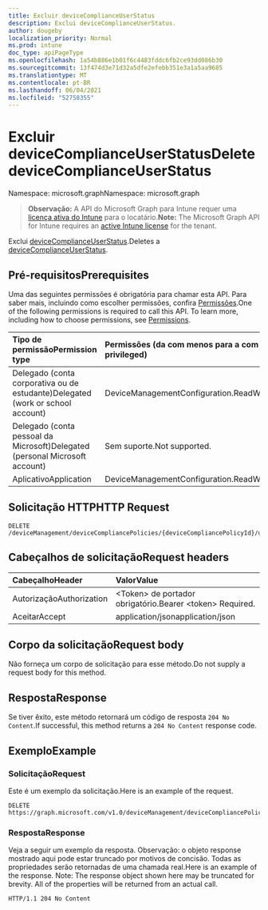 ```yaml
---
title: Excluir deviceComplianceUserStatus
description: Exclui deviceComplianceUserStatus.
author: dougeby
localization_priority: Normal
ms.prod: intune
doc_type: apiPageType
ms.openlocfilehash: 1a54b886e1b01f6c4483fddc6fb2ce93dd086b30
ms.sourcegitcommit: 13f474d3e71d32a5dfe2efebb351e3a1a5aa9685
ms.translationtype: MT
ms.contentlocale: pt-BR
ms.lasthandoff: 06/04/2021
ms.locfileid: "52758355"
---
```

# <a name="delete-devicecomplianceuserstatus"></a><span data-ttu-id="70fbd-103">Excluir deviceComplianceUserStatus</span><span class="sxs-lookup"><span data-stu-id="70fbd-103">Delete deviceComplianceUserStatus</span></span>

<span data-ttu-id="70fbd-104">Namespace: microsoft.graph</span><span class="sxs-lookup"><span data-stu-id="70fbd-104">Namespace: microsoft.graph</span></span>

> <span data-ttu-id="70fbd-105">**Observação:** A API do Microsoft Graph para Intune requer uma [licença ativa do Intune](https://go.microsoft.com/fwlink/?linkid=839381) para o locatário.</span><span class="sxs-lookup"><span data-stu-id="70fbd-105">**Note:** The Microsoft Graph API for Intune requires an [active Intune license](https://go.microsoft.com/fwlink/?linkid=839381) for the tenant.</span></span>

<span data-ttu-id="70fbd-106">Exclui [deviceComplianceUserStatus](../resources/intune-deviceconfig-devicecomplianceuserstatus.md).</span><span class="sxs-lookup"><span data-stu-id="70fbd-106">Deletes a [deviceComplianceUserStatus](../resources/intune-deviceconfig-devicecomplianceuserstatus.md).</span></span>

## <a name="prerequisites"></a><span data-ttu-id="70fbd-107">Pré-requisitos</span><span class="sxs-lookup"><span data-stu-id="70fbd-107">Prerequisites</span></span>
<span data-ttu-id="70fbd-p101">Uma das seguintes permissões é obrigatória para chamar esta API. Para saber mais, incluindo como escolher permissões, confira [Permissões](/graph/permissions-reference).</span><span class="sxs-lookup"><span data-stu-id="70fbd-p101">One of the following permissions is required to call this API. To learn more, including how to choose permissions, see [Permissions](/graph/permissions-reference).</span></span>

|<span data-ttu-id="70fbd-110">Tipo de permissão</span><span class="sxs-lookup"><span data-stu-id="70fbd-110">Permission type</span></span>|<span data-ttu-id="70fbd-111">Permissões (da com menos para a com mais privilégios)</span><span class="sxs-lookup"><span data-stu-id="70fbd-111">Permissions (from least to most privileged)</span></span>|
|:---|:---|
|<span data-ttu-id="70fbd-112">Delegado (conta corporativa ou de estudante)</span><span class="sxs-lookup"><span data-stu-id="70fbd-112">Delegated (work or school account)</span></span>|<span data-ttu-id="70fbd-113">DeviceManagementConfiguration.ReadWrite.All</span><span class="sxs-lookup"><span data-stu-id="70fbd-113">DeviceManagementConfiguration.ReadWrite.All</span></span>|
|<span data-ttu-id="70fbd-114">Delegado (conta pessoal da Microsoft)</span><span class="sxs-lookup"><span data-stu-id="70fbd-114">Delegated (personal Microsoft account)</span></span>|<span data-ttu-id="70fbd-115">Sem suporte.</span><span class="sxs-lookup"><span data-stu-id="70fbd-115">Not supported.</span></span>|
|<span data-ttu-id="70fbd-116">Aplicativo</span><span class="sxs-lookup"><span data-stu-id="70fbd-116">Application</span></span>|<span data-ttu-id="70fbd-117">DeviceManagementConfiguration.ReadWrite.All</span><span class="sxs-lookup"><span data-stu-id="70fbd-117">DeviceManagementConfiguration.ReadWrite.All</span></span>|

## <a name="http-request"></a><span data-ttu-id="70fbd-118">Solicitação HTTP</span><span class="sxs-lookup"><span data-stu-id="70fbd-118">HTTP Request</span></span>
<!-- {
  "blockType": "ignored"
}
-->
``` http
DELETE /deviceManagement/deviceCompliancePolicies/{deviceCompliancePolicyId}/userStatuses/{deviceComplianceUserStatusId}
```

## <a name="request-headers"></a><span data-ttu-id="70fbd-119">Cabeçalhos de solicitação</span><span class="sxs-lookup"><span data-stu-id="70fbd-119">Request headers</span></span>
|<span data-ttu-id="70fbd-120">Cabeçalho</span><span class="sxs-lookup"><span data-stu-id="70fbd-120">Header</span></span>|<span data-ttu-id="70fbd-121">Valor</span><span class="sxs-lookup"><span data-stu-id="70fbd-121">Value</span></span>|
|:---|:---|
|<span data-ttu-id="70fbd-122">Autorização</span><span class="sxs-lookup"><span data-stu-id="70fbd-122">Authorization</span></span>|<span data-ttu-id="70fbd-123">&lt;Token&gt; de portador obrigatório.</span><span class="sxs-lookup"><span data-stu-id="70fbd-123">Bearer &lt;token&gt; Required.</span></span>|
|<span data-ttu-id="70fbd-124">Aceitar</span><span class="sxs-lookup"><span data-stu-id="70fbd-124">Accept</span></span>|<span data-ttu-id="70fbd-125">application/json</span><span class="sxs-lookup"><span data-stu-id="70fbd-125">application/json</span></span>|

## <a name="request-body"></a><span data-ttu-id="70fbd-126">Corpo da solicitação</span><span class="sxs-lookup"><span data-stu-id="70fbd-126">Request body</span></span>
<span data-ttu-id="70fbd-127">Não forneça um corpo de solicitação para esse método.</span><span class="sxs-lookup"><span data-stu-id="70fbd-127">Do not supply a request body for this method.</span></span>

## <a name="response"></a><span data-ttu-id="70fbd-128">Resposta</span><span class="sxs-lookup"><span data-stu-id="70fbd-128">Response</span></span>
<span data-ttu-id="70fbd-129">Se tiver êxito, este método retornará um código de resposta `204 No Content`.</span><span class="sxs-lookup"><span data-stu-id="70fbd-129">If successful, this method returns a `204 No Content` response code.</span></span>

## <a name="example"></a><span data-ttu-id="70fbd-130">Exemplo</span><span class="sxs-lookup"><span data-stu-id="70fbd-130">Example</span></span>

### <a name="request"></a><span data-ttu-id="70fbd-131">Solicitação</span><span class="sxs-lookup"><span data-stu-id="70fbd-131">Request</span></span>
<span data-ttu-id="70fbd-132">Este é um exemplo da solicitação.</span><span class="sxs-lookup"><span data-stu-id="70fbd-132">Here is an example of the request.</span></span>
``` http
DELETE https://graph.microsoft.com/v1.0/deviceManagement/deviceCompliancePolicies/{deviceCompliancePolicyId}/userStatuses/{deviceComplianceUserStatusId}
```

### <a name="response"></a><span data-ttu-id="70fbd-133">Resposta</span><span class="sxs-lookup"><span data-stu-id="70fbd-133">Response</span></span>
<span data-ttu-id="70fbd-p102">Veja a seguir um exemplo da resposta. Observação: o objeto response mostrado aqui pode estar truncado por motivos de concisão. Todas as propriedades serão retornadas de uma chamada real.</span><span class="sxs-lookup"><span data-stu-id="70fbd-p102">Here is an example of the response. Note: The response object shown here may be truncated for brevity. All of the properties will be returned from an actual call.</span></span>
``` http
HTTP/1.1 204 No Content
```




